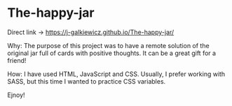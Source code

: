 # The-happy-jar

Direct link -> https://j-galkiewicz.github.io/The-happy-jar/

Why: The purpose of this project was to have a remote solution of the original jar full of cards with positive thoughts. It can be a great gift for a friend!

How: I have used HTML, JavaScript and CSS. Usually, I prefer working with SASS, but this time I wanted to practice CSS variables.

Ejnoy!

